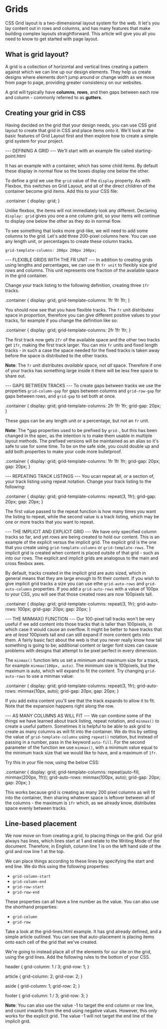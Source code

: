 # Grids #
CSS Grid layout is a two-dimensional layout system for the web. It let's you lay content out in rows and columns, and has many features that make building complex layouts straightforward. This article will give you all you need to know to get started with page layout.

## What is grid layout? ##
A grid is a collection of horizontal and vertical lines creating a pattern against which we can line up our design elements. They help us create designs where elements don't jump around or change width as we move from page to page, providing greater consistency on our websites.

A grid will typically have **columns**, **rows**, and then gaps between each row and column - commonly referred to as **gutters**.

## Creating your grid in CSS ##
Having decided on the grid that your design needs, you can use CSS grid layout to create that grid in CSS and place items onto it. We'll look at the basic features of Grid Layout first and then explore how to create a simple grid system for your project.

--- DEFINING A GRID ---
We'll start with an example file called starting-point.html

It has an example with a container, which has some child items. By default these display in normal flow so the boxes display one below the other.

To define a grid we use the `grid` value of the `display` property. As with Flexbox, this switches on Grid Layout, and all of the direct children of the container become grid items. Add this to your CSS file:

.container {
  display: grid;
}

Unlike flexbox, the items will not immediately look any different. Declaring `display: grid` gives you one a one column grid, so your items will continue to display one below the other as they do in normal flow.

To see something that looks more grid-like, we will need to add some columns to the grid. Let's add three 200-pixel columns here. You can use any length unit, or percentages to create these column tracks.

`grid-template-columns: 200px 200px 200px;`

--- FLEXIBLE GRIDS WITH THE FR UNIT ---
In addition to creating grids using lengths and percentages, we can use th `fr unit` to flexibly size grid rows and columns. This unit represents one fraction of the available space in the grid container.

Change your track listing to the following definition, creating three `1fr` tracks.

.container {
  display: grid;
  grid-template-columns: 1fr 1fr 1fr;
}

You should now see that you have flexible tracks. The `fr` unit distributes space in proportion, therefore you can give different positive values to your tracks, for example if you change the definition like so:

.container {
  display: grid;
  grid-template-columns: 2fr 1fr 1fr;
}

The first track now gets `2fr` of the available space and the other two tracks get `1fr`, making the first track larger. You can mix `fr` units and fixed length tracks - in such a case the space needed for the fixed tracks is taken away before the space is distributed to the other tracks.

**Note**: The `fr` unit distributes *available* space, not *all* space. Therefore if one of your tracks has something large inside it there will be less free space to share out.

--- GAPS BETWEEN TRACKS ---
To create gaps between tracks we use the properties `grid-column-gap` for gaps between columns and `grid-row-gap` for gaps between rows, and `grid-gap` to set both at once.

.container {
  display: grid;
  grid-template-columns: 2fr 1fr 1fr;
  grid-gap: 20px;
}

These gaps can be any length unit or a percentage, but not an `fr` unit.

**Note**: The *gap properties used to be prefixed by `grid-`, but this has been changed in the spec, as the intention is to make them usable in multiple layout methods. The prefixed versions will be maintained as an alias so it's safe to use for some time. To be on the safe side, you could double up and add both properties to make your code more bulletproof.

.container {
  display: grid;
  grid-template-columns: 1fr 1fr 1fr;
  grid-gap: 20px;
  gap: 20px;
}

--- REPEATING TRACK LISTINGS ---
You ucan repeat all, or a section of, your track listing using repeat notation. Change your track listing to the following:

.container {
  display: grid;
  grid-template-columns: repeat(3, 1fr);
  grid-gap: 20px;
  gap: 20px;
}

The first value passed to the repeat function is how many times you want the listing to repeat, while the second value is a track listing, which may be one or more tracks that you want to repeat.

--- THE IMPLICIT AND EXPLICIT GRID ---
We have only specified column tracks so far, and yet rows are being created to hold our content. This is an example of the explicit versus the implicit grid. The explicit grid is the one that you create using `grid-template-columns` or `grid-template-rows`. The implicit grid is created when content is placed outsite of that grid - such as into our rows. The explicit and implicit grids are analogous to the main and cross flexbox axes.

By default, tracks created in the implicit grid are auto sized, which in general means that they are large enough to fit their content. If you wish to give implicit grid tracks a size you can use ethe `grid-auto-rows` and `grid-auto-columns` properties. If you add a `grid-auto-rows` with a value of 100px to your CSS, you will see that those created rows are now 100pixels tall.

.container {
  display: grid;
  grid-template-columns: repeat(3, 1fr);
  grid-auto-rows: 100px;
  grid-gap: 20px;
  gap: 20px;
}

--- THE MINMAX() FUNCTION ---
Our 100-pixel tall tracks won't be very useful if we add content into those tracks that is taller than 100pixels, in which case it would cause an overflow. It might be better to have tracks that are *at least* 100pixels tall and can still expand if more content gets into them. A fairly basic fact about the web is that you never really know how tall something is going to be; additional content or larger font sizes can cause problems with designs that attempt to be pixel perfect in every dimension.

The `minmax()` function lets us set a minimum and maximum size for a track, for example `minmax(100px, auto)`. The minimum size is 100pixels, but the maximum is auto, which will expand to fit the content. Try changing `grid-auto-rows` to use a minmax value:

.container {
  display: grid;
  grid-template-columns: repeat(3, 1fr);
  grid-auto-rows: minmax(10px, auto);
  grid-gap: 20px;
  gap: 20px;
}

If you add extra content you'll see that the track expands to allow it to fit. Note that the expansion happens right along the row.

--- AS MANY COLUMNS AS WILL FIT ---
We can combine some of the things we have learned about track listing, repeat notation, and `minmax()` to create a useful pattern. Sometimes it is helpful to be able to ask grid to create as many columns as will fit into the container. We do this by setting the value of `grid-template-columns` using `repeat()` notation, but instead of passing in a number, pass in the keyword `auto-fill`. For the second parameter of the function we use `minmax()`, with a minimum value equal to the minimum track size that we would like to have, and a maximum of `1fr`.

Try this in your file now, using the below CSS:

.container {
  display: grid;
  grid-template-columns: repeat(auto-fill, minmax(200px, 1fr));
  grid-auto-rows: minmax(100px, auto);
  grid-gap: 20px;
  gap: 20px;
}

This works because grid is creating as many 200 pixel columns as will fit into the container, then sharing whatever space is leftover between all of the columns - the maximum is `1fr` which, as we already know, distributes space evenly between tracks.

## Line-based placement ##
We now move on from creating a grid, to placing things on the grid. Our grid always has lines, which lines start at 1 and relate to the Writing Mode of the document. Therefore, in English, column line 1 is on the left hand side of the grid and row line 1 at the top. 

We can place things according to these lines by specifying the start and end line. We do this using the following properties: 
  * `grid-column-start`
  * `grid-column-end`
  * `grid-row-start`
  * `grid-row-end`

These properties can all have a line number as the value. You can also use the shorthand properties:
  * `grid-column`
  * `grid-row`

Take a look at the grid-lines.html example. It has grid already defined, and a simple article outlined. You can see that auto-placement is placing items onto each cell of the grid that we've created.

We're going to instead place all of the elements for our site on the grid, using the grid lines. Add the following rules to the bottom of your CSS.

header {
  grid-column: 1 / 3;
  grid-row: 1;
}

article {
  grid-column: 2;
  grid-row: 2;
}

aside {
  grid-column: 1;
  grid-row: 2;
}

footer {
  grid-column: 1 / 3;
  grid-row: 3;
}

**Note**: You can also use the value -1 to target the end column or row line, and count inwards from the end using negative values. However, this only works for the explicit grid. The value -1 will not target the end line of the implicit grid.